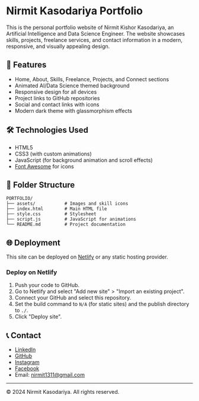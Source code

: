# Nirmit Kasodariya Portfolio

This is the personal portfolio website of Nirmit Kishor Kasodariya, an Artificial Intelligence and Data Science Engineer. The website showcases skills, projects, freelance services, and contact information in a modern, responsive, and visually appealing design.

## 🚀 Features
- Home, About, Skills, Freelance, Projects, and Connect sections
- Animated AI/Data Science themed background
- Responsive design for all devices
- Project links to GitHub repositories
- Social and contact links with icons
- Modern dark theme with glassmorphism effects

## 🛠️ Technologies Used
- HTML5
- CSS3 (with custom animations)
- JavaScript (for background animation and scroll effects)
- [Font Awesome](https://fontawesome.com/) for icons

## 📂 Folder Structure
```
PORTFOLIO/
├── assets/           # Images and skill icons
├── index.html        # Main HTML file
├── style.css         # Stylesheet
├── script.js         # JavaScript for animations
└── README.md         # Project documentation
```

## 🌐 Deployment
This site can be deployed on [Netlify](https://www.netlify.com/) or any static hosting provider.

### Deploy on Netlify
1. Push your code to GitHub.
2. Go to Netlify and select "Add new site" > "Import an existing project".
3. Connect your GitHub and select this repository.
4. Set the build command to `N/A` (for static sites) and the publish directory to `./`.
5. Click "Deploy site".

## 📞 Contact
- [LinkedIn](https://www.linkedin.com/in/nirmit-kasodariya-499aa7208)
- [GitHub](https://github.com/Nirmitk1311)
- [Instagram](https://www.instagram.com/nirmit_1311)
- [Facebook](https://www.facebook.com/share/18vtp7PJPJ/)
- Email: nirmit1311@gmail.com

---
© 2024 Nirmit Kasodariya. All rights reserved. 